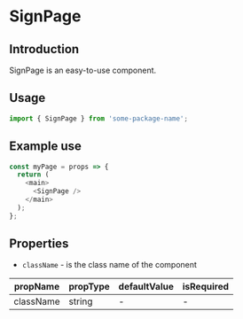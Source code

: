 # SignPage

<!-- STORY -->

## Introduction

SignPage is an easy-to-use component.

## Usage

```javascript
import { SignPage } from 'some-package-name';
```

## Example use

```javascript
const myPage = props => {
  return (
    <main>
      <SignPage />
    </main>
  );
};
```

## Properties

- `className` - is the class name of the component

| propName  | propType | defaultValue | isRequired |
| --------- | -------- | ------------ | ---------- |
| className | string   | -            | -          |
